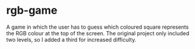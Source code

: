 # rgb-game
A game in which the user has to guess which coloured square represents the RGB colour at the top of the screen. The original project only included two levels, so I added a third for increased difficulty.
